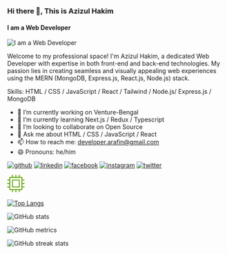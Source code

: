 ### Hi there 👋, This is Azizul Hakim
#### I am a **Web Developer**
![I am a Web Developer](https://camo.githubusercontent.com/62a77bfcb60ca39b397a27228654a9cd9f83458a568ca8a7f683c373bb969657/68747470733a2f2f692e6962622e636f2f7a7272486678442f66726f6e742d656e642d646576656c6f7065722d617a697a756c2d68616b696d2d7765622d646576656c7065722e706e67)

Welcome to my professional space! I'm Azizul Hakim, a dedicated Web Developer with expertise in both front-end and back-end technologies. My passion lies in creating seamless and visually appealing web experiences using the MERN (MongoDB, Express.js, React.js, Node.js) stack.

Skills: HTML / CSS / JavaScript / React / Tailwind / Node.js/ Express.js / MongoDB

- 🔭 I’m currently working on Venture-Bengal 
- 🌱 I’m currently learning Next.js / Redux / Typescript 
- 👯 I’m looking to collaborate on Open Source 
- 💬 Ask me about HTML / CSS / JavaScript / React 
- 📫 How to reach me: developer.arafin@gmail.com 
- 😄 Pronouns: he/him 


[<img src='https://cdn.jsdelivr.net/npm/simple-icons@3.0.1/icons/github.svg' alt='github' height='40'>](https://github.com/Azizul707)  [<img src='https://cdn.jsdelivr.net/npm/simple-icons@3.0.1/icons/linkedin.svg' alt='linkedin' height='40'>](https://www.linkedin.com/in/https://www.linkedin.com/in/azizul-hakim-8a91902a1//)  [<img src='https://cdn.jsdelivr.net/npm/simple-icons@3.0.1/icons/facebook.svg' alt='facebook' height='40'>](https://www.facebook.com/azizul.arafin)  [<img src='https://cdn.jsdelivr.net/npm/simple-icons@3.0.1/icons/instagram.svg' alt='instagram' height='40'>](https://www.instagram.com/azizul.arafin/)  [<img src='https://cdn.jsdelivr.net/npm/simple-icons@3.0.1/icons/twitter.svg' alt='twitter' height='40'>](https://twitter.com/azizul.arafin)  

<a href='https://docs.github.com/en/developers'><img src='https://raw.githubusercontent.com/acervenky/animated-github-badges/master/assets/devbadge.gif' width='40' height='40'></a> 

[![Top Langs](https://github-readme-stats.vercel.app/api/top-langs/?username=Azizul707)](https://github.com/anuraghazra/github-readme-stats)

![GitHub stats](https://github-readme-stats.vercel.app/api?username=Azizul707&show_icons=true)  

![GitHub metrics](https://metrics.lecoq.io/Azizul707)  

![GitHub streak stats](https://streak-stats.demolab.com/?user=Azizul707)  

